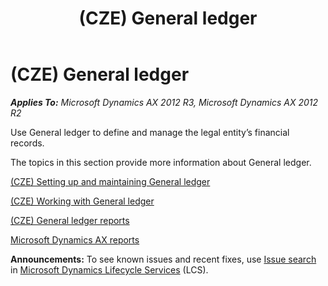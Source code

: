 ﻿---
title: (CZE) General ledger
TOCTitle: (CZE) General ledger
ms:assetid: b775f8af-8382-4a3b-b1b8-735d48f96d64
ms:mtpsurl: https://technet.microsoft.com/en-us/library/JJ677673(v=AX.60)
ms:contentKeyID: 49384975
ms.date: 04/18/2014
mtps_version: v=AX.60
---

# (CZE) General ledger 


_**Applies To:** Microsoft Dynamics AX 2012 R3, Microsoft Dynamics AX 2012 R2_

Use General ledger to define and manage the legal entity’s financial records.

The topics in this section provide more information about General ledger.

[(CZE) Setting up and maintaining General ledger](cze-setting-up-and-maintaining-general-ledger.md)

[(CZE) Working with General ledger](cze-working-with-general-ledger.md)

[(CZE) General ledger reports](cze-general-ledger-reports.md)

[Microsoft Dynamics AX reports](microsoft-dynamics-ax-reports.md)

  
**Announcements:** To see known issues and recent fixes, use [Issue search](http://go.microsoft.com/fwlink/?linkid=389258) in [Microsoft Dynamics Lifecycle Services](http://go.microsoft.com/fwlink/?linkid=306505) (LCS).


